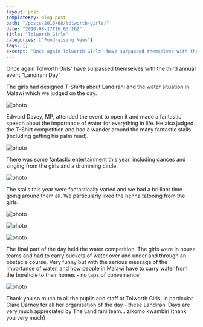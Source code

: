 ```yaml
---
layout: post
templateKey: blog-post
path: "/posts/2010/08/tolworth-girls/"
date: "2010-08-17T16:03:26Z"
title: "Tolworth Girls"
categories: ["Fundraising News"]
tags: []
excerpt: "Once again Tolworth Girls' have surpassed themselves with the third annual event \"Landirani Day\"T..."
---
```


Once again Tolworth Girls' have surpassed themselves with the third annual event "Landirani Day"

The girls had designed T-Shirts about Landirani and the water situation in Malawi which we judged on the day.

![photo](http://www.landirani.org/image_library/news/full_size/4c47064615833img_1936.jpg)

Edward Davey, MP, attended the event to open it and made a fantastic speech about the importance of water for everything in life. He also judged the T-Shirt competition and had a wander around the many fantastic stalls (including getting his palm read).

![photo](http://www.landirani.org/image_library/news/full_size/4c4706221e63eimg_1941.jpg)

There was some fantastic entertainment this year, including dances and singing from the girls and a drumming circle.

![photo](http://www.landirani.org/image_library/news/full_size/4c4706076c03fimg_1913.jpg)

The stalls this year were fantastically varied and we had a brilliant time going around them all. We particularly liked the henna tatooing from the girls.

![photo](http://www.landirani.org/image_library/news/full_size/4c47083ce3b3fimg_1908.jpg)

![photo](http://www.landirani.org/image_library/news/full_size/4c4707fe8b76eimg_1909.jpg)

![photo](http://www.landirani.org/image_library/news/full_size/4c470897d30aeimg_1911.jpg)

The final part of the day held the water competition. The girls were in house teams and had to carry buckets of water over and under and through an obstacle course. Very funny but with the serious message of the importance of water, and how people in Malawi have to carry water from the borehole to their homes - no taps of convenience!

![photo](http://www.landirani.org/image_library/news/full_size/4c47069658a78img_1951.jpg)

Thank you so much to all the pupils and staff at Tolworth Girls, in particular Clare Darney for all her organisation of the day - these Landirani Days are very much appreciated by The Landirani team... zikomo kwambiri (thank you very much)